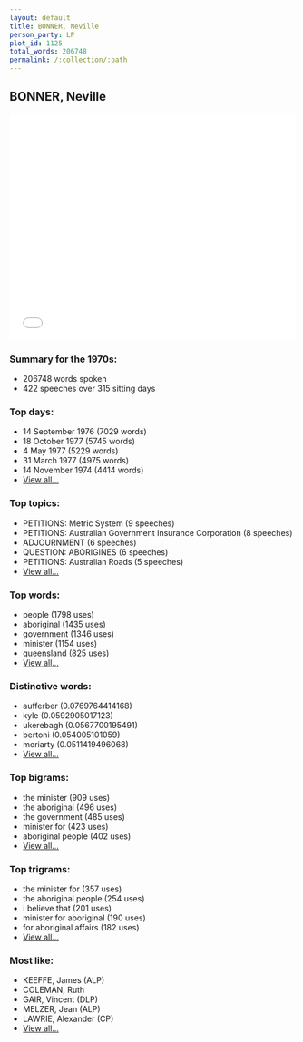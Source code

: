 ```yaml
---
layout: default
title: BONNER, Neville
person_party: LP
plot_id: 1125
total_words: 206748
permalink: /:collection/:path
---
```


## BONNER, Neville

<iframe width="100%" height="400" frameborder="0" scrolling="no" src="//plot.ly/~wragge/1125.embed"></iframe>


### Summary for the 1970s:

* 206748 words spoken
* 422 speeches over 315 sitting days


### Top days:

* 14 September 1976 (7029 words)
* 18 October 1977 (5745 words)
* 4 May 1977 (5229 words)
* 31 March 1977 (4975 words)
* 14 November 1974 (4414 words)
* [View all...](days/)


### Top topics:

* PETITIONS: Metric System (9 speeches)
* PETITIONS: Australian Government Insurance Corporation (8 speeches)
* ADJOURNMENT (6 speeches)
* QUESTION: ABORIGINES (6 speeches)
* PETITIONS: Australian Roads (5 speeches)
* [View all...](topics/)


### Top words:

* people (1798 uses)
* aboriginal (1435 uses)
* government (1346 uses)
* minister (1154 uses)
* queensland (825 uses)
* [View all...](words/)


### Distinctive words:

* aufferber (0.0769764414168)
* kyle (0.0592905017123)
* ukerebagh (0.0567700195491)
* bertoni (0.054005101059)
* moriarty (0.0511419496068)
* [View all...](sig_words/)


### Top bigrams:

* the minister (909 uses)
* the aboriginal (496 uses)
* the government (485 uses)
* minister for (423 uses)
* aboriginal people (402 uses)
* [View all...](bigrams/)


### Top trigrams:

* the minister for (357 uses)
* the aboriginal people (254 uses)
* i believe that (201 uses)
* minister for aboriginal (190 uses)
* for aboriginal affairs (182 uses)
* [View all...](trigrams/)


### Most like:

* KEEFFE, James (ALP)
* COLEMAN, Ruth 
* GAIR, Vincent (DLP)
* MELZER, Jean (ALP)
* LAWRIE, Alexander (CP)
* [View all...](similarities/)
